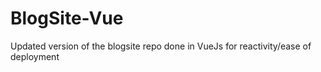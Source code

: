 # BlogSite-Vue
Updated version of the blogsite repo done in VueJs for reactivity/ease of deployment
